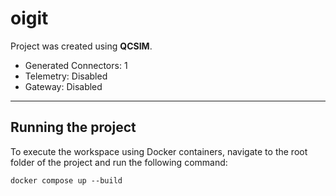 # oigit

Project was created using **QCSIM**.

- Generated Connectors: 1
- Telemetry: Disabled
- Gateway: Disabled

---

## Running the project

To execute the workspace using Docker containers, navigate to the root folder of the project and run the following command:

```
docker compose up --build
```
 
